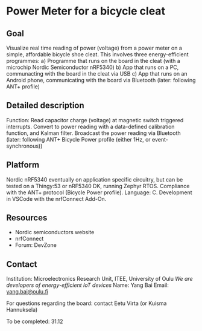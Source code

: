 # Power Meter for a bicycle cleat

## Goal
Visualize real time reading of power (voltage) from a power meter on a simple, affordable bicycle shoe cleat. This involves three energy-efficient programmes:
a) Programme that runs on the board in the cleat (with a microchip Nordic Semiconductor nRF5340)
b) App that runs on a PC, communacting with the board in the cleat via USB
c) App that runs on an Android phone, communicating with the board via Bluetooth (later: following ANT+ profile)

## Detailed description
Function: Read capacitor charge (voltage) at magnetic switch triggered interrupts. Convert to power reading with a data-defined calibration function, and Kalman filter. Broadcast the power reading via Bluetooth (later: following ANT+ Bicycle Power profile (either 1Hz, or event-synchronous))

## Platform
Nordic nRF5340 eventually on application specific circuitry, but can be tested on a Thingy:53 or nRF5340 DK, running Zephyr RTOS. Compliance with the ANT+ protocol (Bicycle Power profile). Language: C. Development in VSCode with the nrfConnect Add-On.

## Resources
- Nordic semiconductors website
- nrfConnect
- Forum: DevZone

## Contact
Institution: Microelectronics Research Unit, ITEE, University of Oulu
*We are developers of energy-efficient IoT devices*
Name: Yang Bai
Email: yang.bai@oulu.fi

For questions regarding the board: contact Eetu Virta (or Kuisma Hannuksela)

To be completed: 31.12
